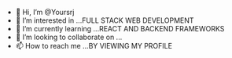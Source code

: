- 👋 Hi, I’m @Yoursrj
- 👀 I’m interested in ...FULL STACK WEB DEVELOPMENT
- 🌱 I’m currently learning ...REACT AND BACKEND FRAMEWORKS
- 💞️ I’m looking to collaborate on ...
- 📫 How to reach me ...BY VIEWING MY PROFILE

<!---
Yoursrj/Yoursrj is a ✨ special ✨ repository because its `README.md` (this file) appears on your GitHub profile.
You can click the Preview link to take a look at your changes.
--->
